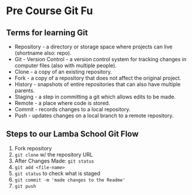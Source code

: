 # Pre Course Git Fu

## Terms for learning Git
 * Repository - a directory or storage space where projects can live (shortname also: repo).
 * Git - Version Control - a version control system for tracking changes in computer files (also with multiple people).
 * Clone - a copy of an existing repository.
 * Fork - a copy of a repository that does not affect the original project.
 * History - snapshots  of entire repositories that can also have multiple parents.
 * Staging - a step in committing a git which allows edits to be made.
 * Remote - a place where code is stored.
 * Commit - records changes to a local repository.
 * Push - updates changes on a local branch to a remote repository.

## Steps to our Lamba School Git Flow
1. Fork repository
2. `git clone` w/ the repository URL 
3. After Changes Made: `git status`
4. `git add <file-name>` 
5. `git status` to check what is staged
6. `git commit -m 'made changes to the Readme'`
7. `git push`